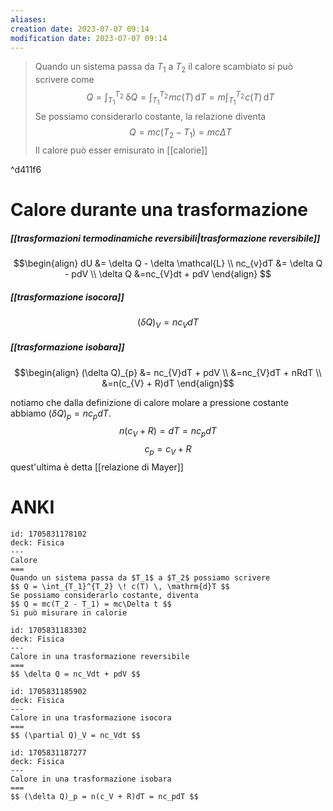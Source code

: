 ```yaml
---
aliases: 
creation date: 2023-07-07 09:14
modification date: 2023-07-07 09:14
---
```


>Quando un sistema passa da $T_{1}$ a $T_{2}$ il calore scambiato si può scrivere come
>$$ Q = \int _{T_{1}}^{T_{2}} \! \, \mathrm{\delta}Q = \int _{T_{1}}^{T_{2}} \!mc(T) \, \mathrm{d}T = m \int_{T_{1}}^{T_{2}}  \! c(T)\, \mathrm{d}T    $$
>Se possiamo considerarlo costante, la relazione diventa
>$$ Q = mc(T_{2} - T_{1}) = mc\Delta T $$
>Il calore può esser emisurato in [[calorie]]

^d411f6

# Calore durante una trasformazione
##### [[trasformazioni termodinamiche reversibili|trasformazione reversibile]]
$$\begin{align}
 dU &= \delta Q - \delta \mathcal{L} \\
nc_{v}dT &= \delta Q - pdV \\
\delta Q &=nc_{V}dt + pdV
\end{align} $$

##### [[trasformazione isocora]]
$$ (\delta Q)_{V} = nc_{V}dT $$

##### [[trasformazione isobara]]
$$\begin{align}
 (\delta Q)_{p} &= nc_{V}dT + pdV \\
&=nc_{V}dT + nRdT \\
&=n(c_{V} + R)dT
\end{align}$$

notiamo che dalla definizione di calore molare a pressione costante abbiamo $(\delta Q)_{p} = nc_{p}dT$.
$$n(c_{V} + R) = dT = nc_{p}dT$$
$$ c_{p}= c_{V} + R $$
quest'ultima è detta [[relazione di Mayer]]


# ANKI

```anki
id: 1705831178102
deck: Fisica
---
Calore
===
Quando un sistema passa da $T_1$ a $T_2$ possiamo scrivere
$$ Q = \int_{T_1}^{T_2} \! c(T) \, \mathrm{d}T $$
Se possiamo considerarlo costante, diventa
$$ Q = mc(T_2 - T_1) = mc\Delta t $$
Si può misurare in calorie
```


```anki
id: 1705831183302
deck: Fisica
---
Calore in una trasformazione reversibile
===
$$ \delta Q = nc_Vdt + pdV $$
```


```anki
id: 1705831185902
deck: Fisica
---
Calore in una trasformazione isocora
===
$$ (\partial Q)_V = nc_Vdt $$
```


```anki
id: 1705831187277
deck: Fisica
---
Calore in una trasformazione isobara
===
$$ (\delta Q)_p = n(c_V + R)dT = nc_pdT $$
```

